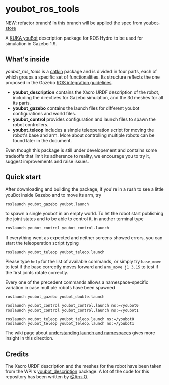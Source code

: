 youbot_ros_tools
================

NEW: refactor branch! In this branch will be applied the spec from [youbot-store][7]

A [KUKA youBot][1] description package for ROS Hydro to be used for simulation in Gazebo 1.9.

## What's inside
*youbot_ros_tools* is a [catkin][2] package and is divided in four parts, each of which groups a specific set of functionalities. Its structure reflects the one proposed in the Gazebo [ROS integration guidelines][3].

* **youbot_description** contains the Xacro URDF description of the robot, including the directives for Gazebo simulation, and the 3d meshes for all its parts. 
* **youbot_gazebo** contains the launch files for different youbot configurations and world files.
* **youbot_control** provides configuration and launch files to spawn the robot controllers.
* **youbot_teleop** includes a simple teleoperation script for moving the robot's base and arm. More about controlling multiple robots can be found later in the document.

Even though this package is still under developement and contains some tradeoffs that limit its adherence to reality, we encourage you to try it, suggest improvements and raise issues.

## Quick start
After downloading and building the package, if you're in a rush to see a little youBot inside Gazebo and to move its arm, try

```
roslaunch youbot_gazebo youbot.launch
```
to spawn a single youbot in an empty world.
To let the robot start publishing the joint states and to be able to control it, in another terminal type

```
roslaunch youbot_control youbot_control.launch
```
If everything went as expected and neither screens showed errors, you can start the teleoperation script typing

```
roslaunch youbot_teleop youbot_teleop.launch
```
Please type `help` for the list of available commands, or simply try `base_move` to test if the base correctly moves forward and `arm_move j1 3.15` to test if the first joints rotate correctly.

Every one of the precedent commands allows a namespace-specific variation in case multiple robots have been spawned

```
roslaunch youbot_gazebo youbot_double.launch

roslaunch youbot_control youbot_control.launch ns:=/youbot0
roslaunch youbot_control youbot_control.launch ns:=/youbot1

roslaunch youbot_teleop youbot_teleop.launch ns:=/youbot0
roslaunch youbot_teleop youbot_teleop.launch ns:=/youbot1

```
The wiki page about [understanding launch and namespaces][6] gives more insight in this direction.

## Credits
The Xacro URDF description and the meshes for the robot have been taken from the WPI's [youbot_description][4] package. A lot of the code for this repository has been written by [@Arn-O][5].

[1]: http://www.youbot-store.com/
[2]: http://wiki.ros.org/catkin
[3]: http://gazebosim.org/wiki/Tutorials#ROS_Integration
[4]: https://github.com/WPI-RAIL/youbot_description
[5]: https://github.com/Arn-O
[6]: https://github.com/Boanerghes/youbot_ros_tools/wiki/Understanding-launch-and-namespaces
[7]: http://www.youbot-store.com/youbot-developers/software/simulation/kuka-youbot-kinematics-dynamics-and-3d-model
